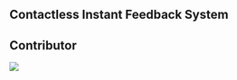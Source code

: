 ## Contactless Instant Feedback System
## Contributor
<a href="https://github.com/AgentHitmanFaris/Contactless-Instant-Feedback-System-IFS-/graphs/contributors">
  <img src="https://contrib.rocks/image?repo=AgentHitmanFaris/Contactless-Instant-Feedback-System-IFS-" />
</a>
